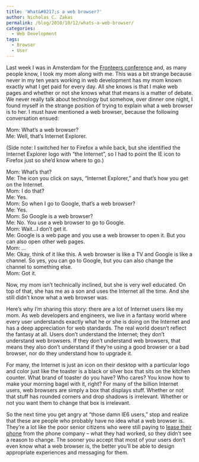 ```yaml
---
title: 'What&#8217;s a web browser?'
author: Nicholas C. Zakas
permalink: /blog/2010/10/12/whats-a-web-browser/
categories:
  - Web Development
tags:
  - Browser
  - User
---
```

Last week I was in Amsterdam for the [Fronteers conference][1] and, as many people know, I took my mom along with me. This was a bit strange because never in my ten years working in web development has my mom known exactly what I get paid for every day. All she knows is that I make web pages and whether or not she knows what that means is a matter of debate. We never really talk about technology but somehow, over dinner one night, I found myself in the strange position of trying to explain what a web browser is to her. I must have mentioned a web browser, because the following conversation ensued:

Mom: What&#8217;s a web browser?  
Me: Well, that&#8217;s Internet Explorer.

(Side note: I switched her to Firefox a while back, but she identified the Internet Explorer logo with &#8220;the Internet&#8221;, so I had to point the IE icon to Firefox just so she&#8217;d know where to go.)

Mom: What&#8217;s that?  
Me: The icon you click on says, &#8220;Internet Explorer,&#8221; and that&#8217;s how you get on the Internet.  
Mom: I do that?  
Me: Yes.  
Mom: So when I go to Google, that&#8217;s a web browser?  
Me: Yes.  
Mom: So Google is a web browser?  
Me: No. You use a web browser to go to Google.  
Mom: Wait&#8230;I don&#8217;t get it.  
Me: Google is a web page and you use a web browser to open it. But you can also open other web pages.  
Mom: &#8230;  
Me: Okay, think of it like this. A web browser is like a TV and Google is like a channel. So yes, you can go to Google, but you can also change the channel to something else.  
Mom: Got it.

Now, my mom isn&#8217;t technically inclined, but she is very well educated. On top of that, she has me as a son and uses the Internet all the time. And she still didn&#8217;t know what a web browser was.

Here&#8217;s why I&#8217;m sharing this story: there are a lot of Internet users like my mom. As web developers and engineers, we live in a fantasy world where every user understands exactly what he or she is doing on the Internet and has a deep appreciation for web standards. The real world doesn&#8217;t reflect the fantasy at all. Users don&#8217;t understand the Internet; they don&#8217;t understand web browsers. If they don&#8217;t understand web browsers, that means they also don&#8217;t understand if they&#8217;re using a good browser or a bad browser, nor do they understand how to upgrade it.

For many, the Internet is just an icon on their desktop with a particular logo and color just like the toaster is a black or silver box that sits on the kitchen counter. What brand of toaster do you have? Who cares? You know how to make your morning bagel with it, right? For many of the billion Internet users, web browsers are simply a box that displays stuff. Whether or not that stuff has rounded corners and drop shadows is irrelevant. Whether or not you want them to change that box is irrelevant.

So the next time you get angry at &#8220;those damn IE6 users,&#8221; stop and realize that these are people who probably have no idea what a web browser is. They&#8217;re a lot like the poor senior citizens who were still paying to [lease their phone][2] from the phone company &#8211; what they had worked, so they didn&#8217;t see a reason to change. The sooner you accept that most of your users don&#8217;t even know what a web browser is, the better you&#8217;ll be able to design appropriate experiences and messaging for them.

 [1]: http://fronteers.nl/congres/2010/
 [2]: http://www.kirotv.com/money/23711480/detail.html
